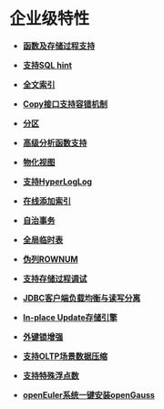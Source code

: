 # 企业级特性<a name="ZH-CN_TOPIC_0000001105555118"></a>

-   **[函数及存储过程支持](函数及存储过程支持.md)**  

-   **[支持SQL hint](支持SQL-hint.md)**  

-   **[全文索引](全文索引.md)**  

-   **[Copy接口支持容错机制](Copy接口支持容错机制.md)**  

-   **[分区](分区.md)**  

-   **[高级分析函数支持](高级分析函数支持.md)**  

-   **[物化视图](物化视图.md)**  

-   **[支持HyperLogLog](支持HyperLogLog.md)**  

-   **[在线添加索引](在线添加索引.md)**  

-   **[自治事务](自治事务.md)**  

-   **[全局临时表](全局临时表.md)**  

-   **[伪列ROWNUM](伪列ROWNUM.md)**  

-   **[支持存储过程调试](支持存储过程调试.md)**  

-   **[JDBC客户端负载均衡与读写分离](JDBC客户端负载均衡与读写分离.md)**  

-   **[In-place Update存储引擎](In-place-Update存储引擎.md)**  

-   **[外键锁增强](外键锁增强.md)**  

-   **[支持OLTP场景数据压缩](支持OLTP场景数据压缩.md)**  

-   **[支持特殊浮点数](支持特殊浮点数.md)**

-   **[openEuler系统一键安装openGauss](openEuler系统一键安装openGauss.md)**  


